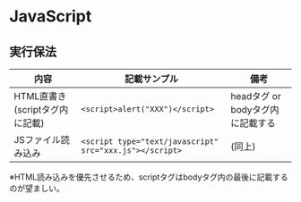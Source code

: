 # JavaScript

## 実行保法

|              内容              |                      記載サンプル                       |               備考               |
| ------------------------------ | ------------------------------------------------------- | -------------------------------- |
| HTML直書き(scriptタグ内に記載) | `<script>alert("XXX")</script>`                         | headタグ or bodyタグ内に記載する |
| JSファイル読み込み             | `<script type="text/javascript" src="xxx.js"></script>` | (同上)                           |

※HTML読み込みを優先させるため、scriptタグはbodyタグ内の最後に記載するのが望ましい。
